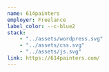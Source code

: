 ```yaml
---
name: 614painters
employer: Freelance
label_color: --c-blue2
stack: 
    - "../assets/wordpress.svg" 
    - "../assets/css.svg"
    - "../assets/js.svg"
link: https://614painters.com/
---
```

